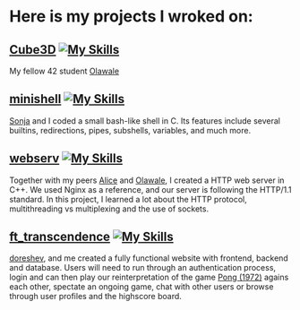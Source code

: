 # Here is my projects I wroked on:
## [Cube3D](https://github.com/tomah56/cube3D) [![My Skills](https://skillicons.dev/icons?i=c)](https://skillicons.dev)
My fellow 42 student [Olawale]() 
## [minishell](https://github.com/tomah56/minishell) [![My Skills](https://skillicons.dev/icons?i=c,bash)](https://skillicons.dev)
[Sonja]() and I coded a small bash-like shell in C. Its features include several builtins, redirections, pipes, subshells, variables, and much more.
## [webserv]() [![My Skills](https://skillicons.dev/icons?i=cpp,nginx,html)](https://skillicons.dev)
Together with my peers [Alice]() and [Olawale](), I created a HTTP web server in C++. We used Nginx as a reference, and our server is following the HTTP/1.1 standard. In this project, I learned a lot about the HTTP protocol, multithreading vs multiplexing and the use of sockets.
## [ft_transcendence](https://github.com/pweinstock/ft_transcendence) [![My Skills](https://skillicons.dev/icons?i=docker,ts,nestjs,react,materialui,postgres)](https://skillicons.dev)
[doreshev](https://github.com/doreshev), []() and me created a fully functional website with frontend, backend and database.
Users will need to run through an authentication process, login and can then play our reinterpretation of the game [Pong (1972)](https://en.wikipedia.org/wiki/Pong) agains each other, spectate an ongoing game, chat with other users or browse through user profiles and the highscore board.
